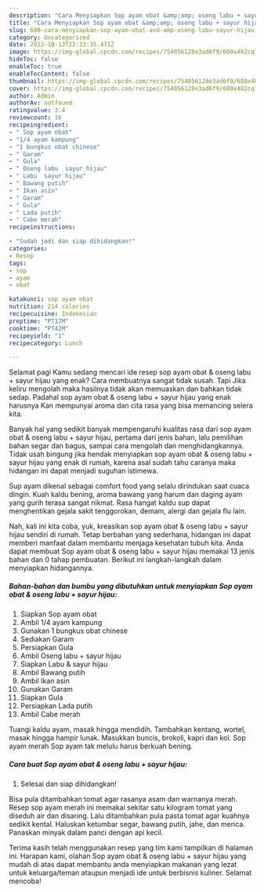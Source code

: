 ```yaml
---
description: "Cara Menyiapkan Sop ayam obat &amp;amp; oseng labu + sayur hijau yang Enak"
title: "Cara Menyiapkan Sop ayam obat &amp;amp; oseng labu + sayur hijau yang Enak"
slug: 600-cara-menyiapkan-sop-ayam-obat-and-amp-oseng-labu-sayur-hijau-yang-enak
category: Uncategorized
date: 2022-10-13T22:33:35.471Z
image: https://img-global.cpcdn.com/recipes/754056128e3ad6f9/680x482cq70/sop-ayam-obat-oseng-labu-sayur-hijau-foto-resep-utama.jpg
hideToc: false
enableToc: true
enableTocContent: false
thumbnail: https://img-global.cpcdn.com/recipes/754056128e3ad6f9/680x482cq70/sop-ayam-obat-oseng-labu-sayur-hijau-foto-resep-utama.jpg
cover: https://img-global.cpcdn.com/recipes/754056128e3ad6f9/680x482cq70/sop-ayam-obat-oseng-labu-sayur-hijau-foto-resep-utama.jpg
author: Admin
authorAv: notfound
ratingvalue: 3.4
reviewcount: 16
recipeingredient:
- " Sop ayam obat"
- "1/4 ayam kampung"
- "1 bungkus obat chinese"
- " Garam"
- " Gula"
- " Oseng labu  sayur hijau"
- " Labu  sayur hijau"
- " Bawang putih"
- " Ikan asin"
- " Garam"
- " Gula"
- " Lada putih"
- " Cabe merah"
recipeinstructions:

- "Sudah jadi dan siap dihidangkan!"
categories:
- Resep
tags:
- sop
- ayam
- obat

katakunci: sop ayam obat 
nutrition: 214 calories
recipecuisine: Indonesian
preptime: "PT17M"
cooktime: "PT42M"
recipeyield: "1"
recipecategory: Lunch

---
```



Selamat pagi Kamu sedang mencari ide resep sop ayam obat &amp; oseng labu + sayur hijau yang enak? Cara membuatnya sangat tidak susah. Tapi Jika keliru mengolah maka hasilnya tidak akan memuaskan dan bahkan tidak sedap. Padahal sop ayam obat &amp; oseng labu + sayur hijau yang enak harusnya Kan mempunyai aroma dan cita rasa yang bisa memancing selera kita.


Banyak hal yang sedikit banyak mempengaruhi kualitas rasa dari sop ayam obat &amp; oseng labu + sayur hijau, pertama dari jenis bahan, lalu pemilihan bahan segar dan bagus, sampai cara mengolah dan menghidangkannya. Tidak usah bingung jika hendak menyiapkan sop ayam obat &amp; oseng labu + sayur hijau yang enak di rumah, karena asal sudah tahu caranya maka hidangan ini dapat menjadi suguhan istimewa.

Sup ayam dikenal sebagai comfort food yang selalu dirindukan saat cuaca dingin. Kuah kaldu bening, aroma bawang yang harum dan daging ayam yang gurih terasa sangat nikmat. Rasa hangat kaldu sup dapat menghentikan gejala sakit tenggorokan, demam, alergi dan gejala flu lain.


Nah, kali ini kita coba, yuk, kreasikan sop ayam obat &amp; oseng labu + sayur hijau sendiri di rumah. Tetap berbahan yang sederhana, hidangan ini dapat memberi manfaat dalam membantu menjaga kesehatan tubuh kita. Anda dapat membuat Sop ayam obat &amp; oseng labu + sayur hijau memakai 13 jenis bahan dan 0 tahap pembuatan. Berikut ini langkah-langkah dalam menyiapkan hidangannya.

<!--inarticleads1-->

##### Bahan-bahan dan bumbu yang dibutuhkan untuk menyiapkan Sop ayam obat &amp; oseng labu + sayur hijau:

1. Siapkan  Sop ayam obat
1. Ambil 1/4 ayam kampung
1. Gunakan 1 bungkus obat chinese
1. Sediakan  Garam
1. Persiapkan  Gula
1. Ambil  Oseng labu + sayur hijau
1. Siapkan  Labu &amp; sayur hijau
1. Ambil  Bawang putih
1. Ambil  Ikan asin
1. Gunakan  Garam
1. Siapkan  Gula
1. Persiapkan  Lada putih
1. Ambil  Cabe merah


Tuangi kaldu ayam, masak hingga mendidih. Tambahkan kentang, wortel, masak hingga hampir lunak. Masukkan buncis, brokoli, kapri dan kol. Sop ayam merah Sop ayam tak melulu harus berkuah bening. 

<!--inarticleads2-->

##### Cara buat Sop ayam obat &amp; oseng labu + sayur hijau:


1. Selesai dan siap dihidangkan!

Bisa pula ditambahkan tomat agar rasanya asam dan warnanya merah. Resep sop ayam merah ini memakai sekitar satu kilogram tomat yang diseduh air dan disaring. Lalu ditambahkan pula pasta tomat agar kuahnya sedikit kental. Haluskan ketumbar segar, bawang putih, jahe, dan merica. Panaskan minyak dalam panci dengan api kecil. 

Terima kasih telah menggunakan resep yang tim kami tampilkan di halaman ini. Harapan kami, olahan Sop ayam obat &amp; oseng labu + sayur hijau yang mudah di atas dapat membantu anda menyiapkan makanan yang lezat untuk keluarga/teman ataupun menjadi ide untuk berbisnis kuliner. Selamat mencoba!
